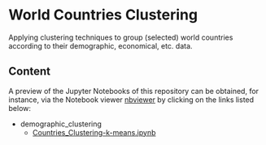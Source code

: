 # World Countries Clustering
Applying clustering techniques to group (selected) world countries according to their demographic, economical, etc. data.

## Content
A preview of the Jupyter Notebooks of this repository can be obtained, for instance, via the Notebook viewer [nbviewer](https://nbviewer.jupyter.org) by clicking on the links listed below:
- demographic_clustering
  - [Countries_Clustering-k-means.ipynb](https://nbviewer.jupyter.org/github/angelodm/Countries_Clustering/blob/master/demographic_clustering/Countries_Clustering-k-means.ipynb)
